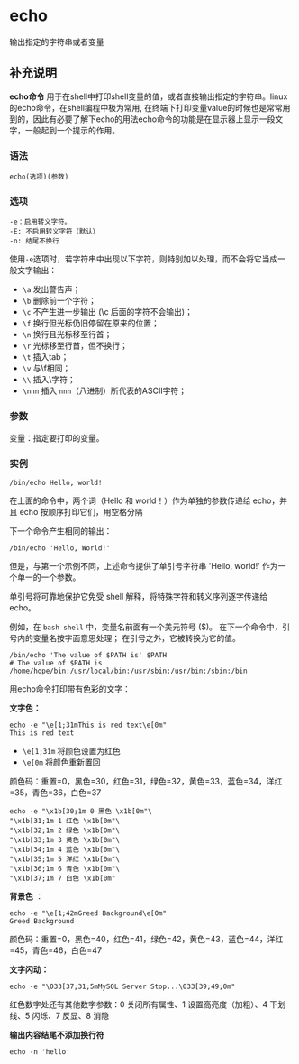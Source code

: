 echo
===

输出指定的字符串或者变量

## 补充说明

**echo命令** 用于在shell中打印shell变量的值，或者直接输出指定的字符串。linux的echo命令，在shell编程中极为常用, 在终端下打印变量value的时候也是常常用到的，因此有必要了解下echo的用法echo命令的功能是在显示器上显示一段文字，一般起到一个提示的作用。

###  语法 

```shell
echo(选项)(参数)
```

###  选项 

```shell
-e：启用转义字符。
-E: 不启用转义字符（默认）
-n: 结尾不换行
```

使用`-e`选项时，若字符串中出现以下字符，则特别加以处理，而不会将它当成一般文字输出：

- `\a` 发出警告声；
- `\b` 删除前一个字符；
- `\c` 不产生进一步输出 (\c 后面的字符不会输出)；
- `\f` 换行但光标仍旧停留在原来的位置；
- `\n` 换行且光标移至行首；
- `\r` 光标移至行首，但不换行；
- `\t` 插入tab；
- `\v` 与\f相同；
- `\\` 插入\字符；
- `\nnn` 插入 `nnn`（八进制）所代表的ASCII字符；

###  参数 

变量：指定要打印的变量。

###  实例 

```shell
/bin/echo Hello, world!
```

在上面的命令中，两个词（Hello 和 world！）作为单独的参数传递给 echo，并且 echo 按顺序打印它们，用空格分隔

下一个命令产生相同的输出：

```shell
/bin/echo 'Hello, World!'
```

但是，与第一个示例不同，上述命令提供了单引号字符串 'Hello, world!' 作为一个单一的一个参数。

单引号将可靠地保护它免受 shell 解释，将特殊字符和转义序列逐字传递给 echo。

例如，在 `bash shell` 中，变量名前面有一个美元符号 ($)。 在下一个命令中，引号内的变量名按字面意思处理； 在引号之外，它被转换为它的值。

```shell
/bin/echo 'The value of $PATH is' $PATH
# The value of $PATH is /home/hope/bin:/usr/local/bin:/usr/sbin:/usr/bin:/sbin:/bin
```

用echo命令打印带有色彩的文字：

**文字色：** 

```shell
echo -e "\e[1;31mThis is red text\e[0m"
This is red text
```

*   `\e[1;31m` 将颜色设置为红色
*   `\e[0m` 将颜色重新置回

颜色码：重置=0，黑色=30，红色=31，绿色=32，黄色=33，蓝色=34，洋红=35，青色=36，白色=37

```shell
echo -e "\x1b[30;1m 0 黑色 \x1b[0m"\
"\x1b[31;1m 1 红色 \x1b[0m"\
"\x1b[32;1m 2 绿色 \x1b[0m"\
"\x1b[33;1m 3 黄色 \x1b[0m"\
"\x1b[34;1m 4 蓝色 \x1b[0m"\
"\x1b[35;1m 5 洋红 \x1b[0m"\
"\x1b[36;1m 6 青色 \x1b[0m"\
"\x1b[37;1m 7 白色 \x1b[0m"
```

 **背景色** ：

```shell
echo -e "\e[1;42mGreed Background\e[0m"
Greed Background
```

颜色码：重置=0，黑色=40，红色=41，绿色=42，黄色=43，蓝色=44，洋红=45，青色=46，白色=47

 **文字闪动：** 

```shell
echo -e "\033[37;31;5mMySQL Server Stop...\033[39;49;0m"
```

红色数字处还有其他数字参数：0 关闭所有属性、1 设置高亮度（加粗）、4 下划线、5 闪烁、7 反显、8 消隐



**输出内容结尾不添加换行符**

```shell
echo -n 'hello'
```
